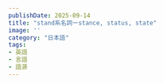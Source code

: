 ```yaml
---
publishDate: 2025-09-14
title: "stand系名詞ーstance, status, state"
image: ''
category: "日本語"
tags:
- 英語
- 言語
- 語源
---
```

